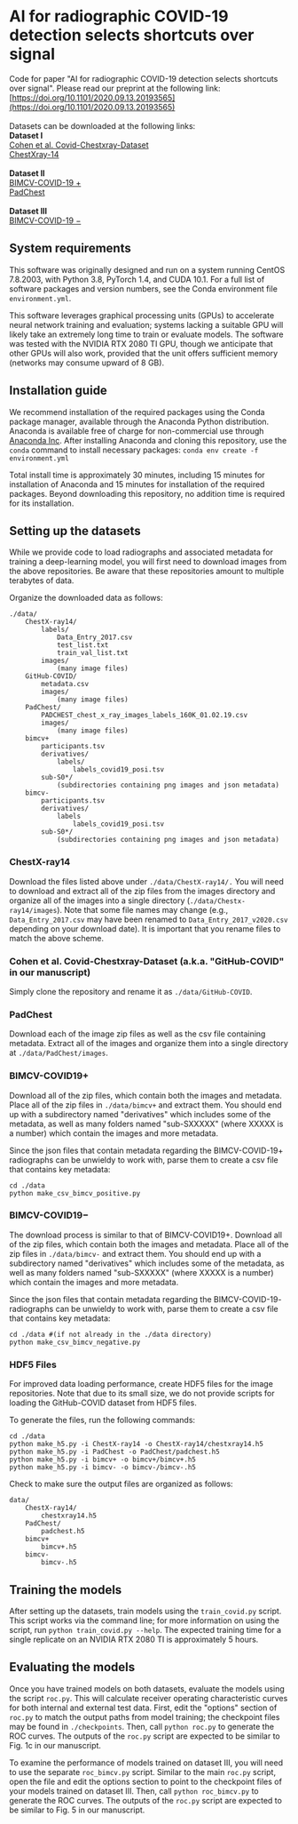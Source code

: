 # AI for radiographic COVID-19 detection selects shortcuts over signal
Code for paper "AI for radiographic COVID-19 detection selects shortcuts over signal". Please read our preprint at the following link: [https://doi.org/10.1101/2020.09.13.20193565](https://doi.org/10.1101/2020.09.13.20193565)<br/>
<br/>
Datasets can be downloaded at the following links:<br/>
**Dataset I**<br/>
[Cohen et al. Covid-Chestxray-Dataset](https://github.com/ieee8023/covid-chestxray-dataset)<br/>
[ChestXray-14](https://nihcc.app.box.com/v/ChestXray-NIHCC)<br/>
<br/>
**Dataset II**<br/>
[BIMCV-COVID-19 +](https://bimcv.cipf.es/bimcv-projects/bimcv-covid19/)<br/>
[PadChest](https://bimcv.cipf.es/bimcv-projects/padchest/)<br/>
<br/>
**Dataset III**<br/>
[BIMCV-COVID-19 −](https://bimcv.cipf.es/bimcv-projects/bimcv-covid19/)<br/>

## System requirements
This software was originally designed and run on a system running CentOS 7.8.2003, with Python 3.8, PyTorch 1.4, and CUDA 10.1. For a full list of software packages and version numbers, see the Conda environment file `environment.yml`. 

This software leverages graphical processing units (GPUs) to accelerate neural network training and evaluation; systems lacking a suitable GPU will likely take an extremely long time to train or evaluate models. The software was tested with the NVIDIA RTX 2080 TI GPU, though we anticipate that other GPUs will also work, provided that the unit offers sufficient memory (networks may consume upward of 8 GB). 

## Installation guide
We recommend installation of the required packages using the Conda package manager, available through the Anaconda Python distribution. Anaconda is available free of charge for non-commercial use through [Anaconda Inc](https://www.anaconda.com/products/individual). After installing Anaconda and cloning this repository, use the `conda` command to install necessary packages:
    `conda env create -f environment.yml`

Total install time is approximately 30 minutes, including 15 minutes for installation of Anaconda and 15 minutes for installation of the required packages. Beyond downloading this repository, no addition time is required for its installation. 

## Setting up the datasets
While we provide code to load radiographs and associated metadata for training a deep-learning model, you will first need to download images from the above repositories. Be aware that these repositories amount to multiple terabytes of data. 

Organize the downloaded data as follows:

    ./data/
        ChestX-ray14/
            labels/
                Data_Entry_2017.csv
                test_list.txt
                train_val_list.txt
            images/
                (many image files)
        GitHub-COVID/
            metadata.csv
            images/
                (many image files)
        PadChest/
            PADCHEST_chest_x_ray_images_labels_160K_01.02.19.csv
            images/
                (many image files)
        bimcv+ 
            participants.tsv
            derivatives/
                labels/
                    labels_covid19_posi.tsv
            sub-S0*/
                (subdirectories containing png images and json metadata)
        bimcv-
            participants.tsv
            derivatives/
                labels
                    labels_covid19_posi.tsv
            sub-S0*/
                (subdirectories containing png images and json metadata)

### ChestX-ray14
Download the files listed above under `./data/ChestX-ray14/.` You will need to download and extract all of the zip files from the images directory and organize all of the images into a single directory (`./data/Chestx-ray14/images`). Note that some file names may change (e.g., `Data_Entry_2017.csv` may have been renamed to `Data_Entry_2017_v2020.csv` depending on your download date). It is important that you rename files to match the above scheme.

### Cohen et al. Covid-Chestxray-Dataset (a.k.a. "GitHub-COVID" in our manuscript)
Simply clone the repository and rename it as `./data/GitHub-COVID`.

### PadChest
Download each of the image zip files as well as the csv file containing metadata. Extract all of the images and organize them into a single directory at `./data/PadChest/images`.

### BIMCV-COVID19+
Download all of the zip files, which contain both the images and metadata. Place all of the zip files in `./data/bimcv+` and extract them. You should end up with a subdirectory named "derivatives" which includes some of the metadata, as well as many folders named "sub-SXXXXX" (where XXXXX is a number) which contain the images and more metadata.

Since the json files that contain metadata regarding the BIMCV-COVID-19+ radiographs can be unwieldy to work with, parse them to create a csv file that contains key metadata:

    cd ./data
    python make_csv_bimcv_positive.py 

### BIMCV-COVID19−
The download process is similar to that of BIMCV-COVID19+. Download all of the zip files, which contain both the images and metadata. Place all of the zip files in `./data/bimcv-` and extract them. You should end up with a subdirectory named "derivatives" which includes some of the metadata, as well as many folders named "sub-SXXXXX" (where XXXXX is a number) which contain the images and more metadata.

Since the json files that contain metadata regarding the BIMCV-COVID-19- radiographs can be unwieldy to work with, parse them to create a csv file that contains key metadata:

    cd ./data #(if not already in the ./data directory)
    python make_csv_bimcv_negative.py 

### HDF5 Files

For improved data loading performance, create HDF5 files for the image repositories. Note that due to its small size, we do not provide scripts for loading the GitHub-COVID dataset from HDF5 files.

To generate the files, run the following commands:

    cd ./data
    python make_h5.py -i ChestX-ray14 -o ChestX-ray14/chestxray14.h5
    python make_h5.py -i PadChest -o PadChest/padchest.h5
    python make_h5.py -i bimcv+ -o bimcv+/bimcv+.h5 
    python make_h5.py -i bimcv- -o bimcv-/bimcv-.h5 

Check to make sure the output files are organized as follows:

    data/
        ChestX-ray14/
            chestxray14.h5
        PadChest/
            padchest.h5
        bimcv+ 
            bimcv+.h5
        bimcv-
            bimcv-.h5

## Training the models
After setting up the datasets, train models using the `train_covid.py` script. This script works via the command line; for more information on using the script, run `python train_covid.py --help`. The expected training time for a single replicate on an NVIDIA RTX 2080 TI is approximately 5 hours.    

## Evaluating the models
Once you have trained models on both datasets, evaluate the models using the script `roc.py`. This will calculate receiver operating characteristic curves for both internal and external test data. First, edit the "options" section of `roc.py` to match the output paths from model training; the checkpoint files may be found in `./checkpoints`. Then, call `python roc.py` to generate the ROC curves. The outputs of the `roc.py` script are expected to be similar to Fig. 1c in our manuscript.

To examine the performance of models trained on dataset III, you will need to use the separate `roc_bimcv.py` script. Similar to the main `roc.py` script, open the file and edit the options section to point to the checkpoint files of your models trained on dataset III. Then, call `python roc_bimcv.py` to generate the ROC curves. The outputs of the `roc.py` script are expected to be similar to Fig. 5 in our manuscript. 

